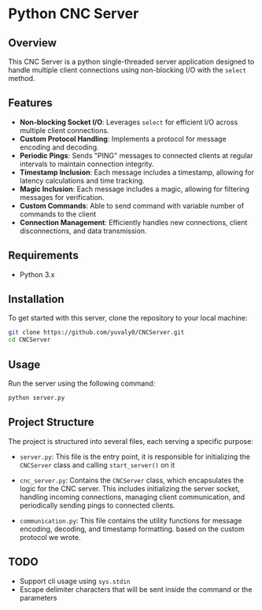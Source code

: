 # Python CNC Server

## Overview

This CNC Server is a python single-threaded server application designed to handle multiple client connections 
using non-blocking I/O with the `select` method.

## Features

- **Non-blocking Socket I/O**: Leverages `select` for efficient I/O across multiple client connections.
- **Custom Protocol Handling**: Implements a protocol for message encoding and decoding.
- **Periodic Pings**: Sends "PING" messages to connected clients at regular intervals to maintain connection integrity.
- **Timestamp Inclusion**: Each message includes a timestamp, allowing for latency calculations and time tracking.
- **Magic Inclusion**: Each message includes a magic, allowing for filtering messages for verification.
- **Custom Commands**: Able to send command with variable number of commands to the client
- **Connection Management**: Efficiently handles new connections, client disconnections, and data transmission.

## Requirements

- Python 3.x

## Installation

To get started with this server, clone the repository to your local machine:

```bash
git clone https://github.com/yuvaly0/CNCServer.git
cd CNCServer
```

## Usage

Run the server using the following command:

```bash
python server.py
```

## Project Structure

The project is structured into several files, each serving a specific purpose:

- `server.py`: This file is the entry point, it is responsible for initializing the `CNCServer` class and calling `start_server()` on it

- `cnc_server.py`: Contains the `CNCServer` class, which encapsulates the logic for the CNC server. This includes initializing the server socket, handling incoming connections, managing client communication, and periodically sending pings to connected clients.

- `communication.py`: This file contains the utility functions for message encoding, decoding, and timestamp formatting. based on the custom protocol we wrote.

## TODO
- Support cli usage using `sys.stdin`
- Escape delimiter characters that will be sent inside the command or the parameters